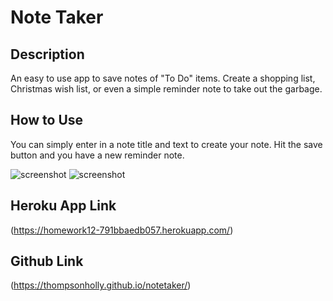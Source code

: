 # Note Taker

## Description

An easy to use app to save notes of "To Do" items. Create a shopping list, Christmas wish list, or even a simple reminder note to take out the garbage. 

## How to Use

You can simply enter in a note title and text to create your note. Hit the save button and you have a new reminder note.

![screenshot](../notetaker/assets/notetakerhome.png)
![screenshot](../notetaker/assets/notetaker.png)

## Heroku App Link

(https://homework12-791bbaedb057.herokuapp.com/)

## Github Link

(https://thompsonholly.github.io/notetaker/)


